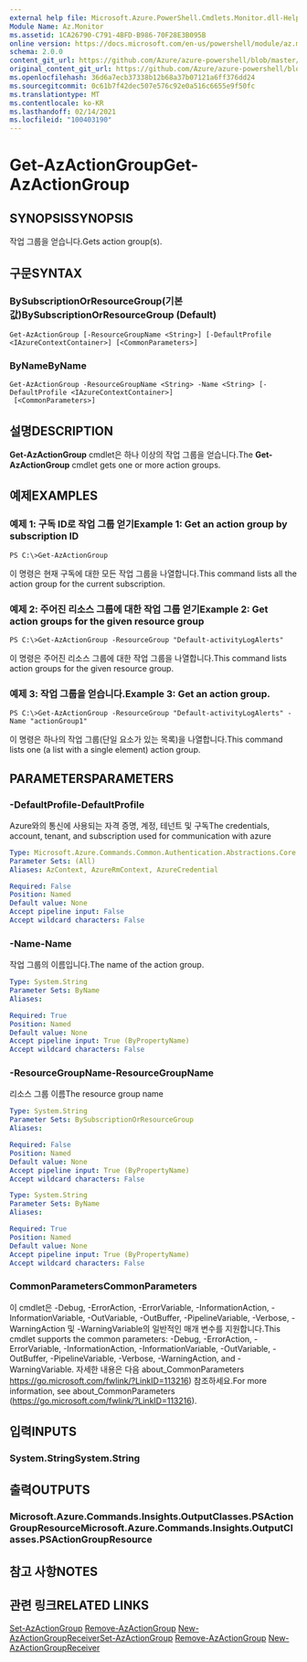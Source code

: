 ```yaml
---
external help file: Microsoft.Azure.PowerShell.Cmdlets.Monitor.dll-Help.xml
Module Name: Az.Monitor
ms.assetid: 1CA26790-C791-4BFD-B986-70F28E3B095B
online version: https://docs.microsoft.com/en-us/powershell/module/az.monitor/get-azactiongroup
schema: 2.0.0
content_git_url: https://github.com/Azure/azure-powershell/blob/master/src/Monitor/Monitor/help/Get-AzActionGroup.md
original_content_git_url: https://github.com/Azure/azure-powershell/blob/master/src/Monitor/Monitor/help/Get-AzActionGroup.md
ms.openlocfilehash: 36d6a7ecb37338b12b68a37b07121a6ff376dd24
ms.sourcegitcommit: 0c61b7f42dec507e576c92e0a516c6655e9f50fc
ms.translationtype: MT
ms.contentlocale: ko-KR
ms.lasthandoff: 02/14/2021
ms.locfileid: "100403190"
---
```

# <span data-ttu-id="8f793-101">Get-AzActionGroup</span><span class="sxs-lookup"><span data-stu-id="8f793-101">Get-AzActionGroup</span></span>

## <span data-ttu-id="8f793-102">SYNOPSIS</span><span class="sxs-lookup"><span data-stu-id="8f793-102">SYNOPSIS</span></span>
<span data-ttu-id="8f793-103">작업 그룹을 얻습니다.</span><span class="sxs-lookup"><span data-stu-id="8f793-103">Gets action group(s).</span></span>

## <span data-ttu-id="8f793-104">구문</span><span class="sxs-lookup"><span data-stu-id="8f793-104">SYNTAX</span></span>

### <span data-ttu-id="8f793-105">BySubscriptionOrResourceGroup(기본값)</span><span class="sxs-lookup"><span data-stu-id="8f793-105">BySubscriptionOrResourceGroup (Default)</span></span>
```
Get-AzActionGroup [-ResourceGroupName <String>] [-DefaultProfile <IAzureContextContainer>] [<CommonParameters>]
```

### <span data-ttu-id="8f793-106">ByName</span><span class="sxs-lookup"><span data-stu-id="8f793-106">ByName</span></span>
```
Get-AzActionGroup -ResourceGroupName <String> -Name <String> [-DefaultProfile <IAzureContextContainer>]
 [<CommonParameters>]
```

## <span data-ttu-id="8f793-107">설명</span><span class="sxs-lookup"><span data-stu-id="8f793-107">DESCRIPTION</span></span>
<span data-ttu-id="8f793-108">**Get-AzActionGroup** cmdlet은 하나 이상의 작업 그룹을 얻습니다.</span><span class="sxs-lookup"><span data-stu-id="8f793-108">The **Get-AzActionGroup** cmdlet gets one or more action groups.</span></span>

## <span data-ttu-id="8f793-109">예제</span><span class="sxs-lookup"><span data-stu-id="8f793-109">EXAMPLES</span></span>

### <span data-ttu-id="8f793-110">예제 1: 구독 ID로 작업 그룹 얻기</span><span class="sxs-lookup"><span data-stu-id="8f793-110">Example 1: Get an action group by subscription ID</span></span>
```
PS C:\>Get-AzActionGroup
```

<span data-ttu-id="8f793-111">이 명령은 현재 구독에 대한 모든 작업 그룹을 나열합니다.</span><span class="sxs-lookup"><span data-stu-id="8f793-111">This command lists all the action group for the current subscription.</span></span>

### <span data-ttu-id="8f793-112">예제 2: 주어진 리소스 그룹에 대한 작업 그룹 얻기</span><span class="sxs-lookup"><span data-stu-id="8f793-112">Example 2: Get action groups for the given resource group</span></span>
```
PS C:\>Get-AzActionGroup -ResourceGroup "Default-activityLogAlerts"
```

<span data-ttu-id="8f793-113">이 명령은 주어진 리소스 그룹에 대한 작업 그룹을 나열합니다.</span><span class="sxs-lookup"><span data-stu-id="8f793-113">This command lists action groups for the given resource group.</span></span>

### <span data-ttu-id="8f793-114">예제 3: 작업 그룹을 얻습니다.</span><span class="sxs-lookup"><span data-stu-id="8f793-114">Example 3: Get an action group.</span></span>
```
PS C:\>Get-AzActionGroup -ResourceGroup "Default-activityLogAlerts" -Name "actionGroup1"
```

<span data-ttu-id="8f793-115">이 명령은 하나의 작업 그룹(단일 요소가 있는 목록)을 나열합니다.</span><span class="sxs-lookup"><span data-stu-id="8f793-115">This command lists one (a list with a single element) action group.</span></span>

## <span data-ttu-id="8f793-116">PARAMETERS</span><span class="sxs-lookup"><span data-stu-id="8f793-116">PARAMETERS</span></span>

### <span data-ttu-id="8f793-117">-DefaultProfile</span><span class="sxs-lookup"><span data-stu-id="8f793-117">-DefaultProfile</span></span>
<span data-ttu-id="8f793-118">Azure와의 통신에 사용되는 자격 증명, 계정, 테넌트 및 구독</span><span class="sxs-lookup"><span data-stu-id="8f793-118">The credentials, account, tenant, and subscription used for communication with azure</span></span>

```yaml
Type: Microsoft.Azure.Commands.Common.Authentication.Abstractions.Core.IAzureContextContainer
Parameter Sets: (All)
Aliases: AzContext, AzureRmContext, AzureCredential

Required: False
Position: Named
Default value: None
Accept pipeline input: False
Accept wildcard characters: False
```

### <span data-ttu-id="8f793-119">-Name</span><span class="sxs-lookup"><span data-stu-id="8f793-119">-Name</span></span>
<span data-ttu-id="8f793-120">작업 그룹의 이름입니다.</span><span class="sxs-lookup"><span data-stu-id="8f793-120">The name of the action group.</span></span>

```yaml
Type: System.String
Parameter Sets: ByName
Aliases:

Required: True
Position: Named
Default value: None
Accept pipeline input: True (ByPropertyName)
Accept wildcard characters: False
```

### <span data-ttu-id="8f793-121">-ResourceGroupName</span><span class="sxs-lookup"><span data-stu-id="8f793-121">-ResourceGroupName</span></span>
<span data-ttu-id="8f793-122">리소스 그룹 이름</span><span class="sxs-lookup"><span data-stu-id="8f793-122">The resource group name</span></span>

```yaml
Type: System.String
Parameter Sets: BySubscriptionOrResourceGroup
Aliases:

Required: False
Position: Named
Default value: None
Accept pipeline input: True (ByPropertyName)
Accept wildcard characters: False
```

```yaml
Type: System.String
Parameter Sets: ByName
Aliases:

Required: True
Position: Named
Default value: None
Accept pipeline input: True (ByPropertyName)
Accept wildcard characters: False
```

### <span data-ttu-id="8f793-123">CommonParameters</span><span class="sxs-lookup"><span data-stu-id="8f793-123">CommonParameters</span></span>
<span data-ttu-id="8f793-124">이 cmdlet은 -Debug, -ErrorAction, -ErrorVariable, -InformationAction, -InformationVariable, -OutVariable, -OutBuffer, -PipelineVariable, -Verbose, -WarningAction 및 -WarningVariable의 일반적인 매개 변수를 지원합니다.</span><span class="sxs-lookup"><span data-stu-id="8f793-124">This cmdlet supports the common parameters: -Debug, -ErrorAction, -ErrorVariable, -InformationAction, -InformationVariable, -OutVariable, -OutBuffer, -PipelineVariable, -Verbose, -WarningAction, and -WarningVariable.</span></span> <span data-ttu-id="8f793-125">자세한 내용은 다음 about_CommonParameters https://go.microsoft.com/fwlink/?LinkID=113216) 참조하세요.</span><span class="sxs-lookup"><span data-stu-id="8f793-125">For more information, see about_CommonParameters (https://go.microsoft.com/fwlink/?LinkID=113216).</span></span>

## <span data-ttu-id="8f793-126">입력</span><span class="sxs-lookup"><span data-stu-id="8f793-126">INPUTS</span></span>

### <span data-ttu-id="8f793-127">System.String</span><span class="sxs-lookup"><span data-stu-id="8f793-127">System.String</span></span>

## <span data-ttu-id="8f793-128">출력</span><span class="sxs-lookup"><span data-stu-id="8f793-128">OUTPUTS</span></span>

### <span data-ttu-id="8f793-129">Microsoft.Azure.Commands.Insights.OutputClasses.PSActionGroupResource</span><span class="sxs-lookup"><span data-stu-id="8f793-129">Microsoft.Azure.Commands.Insights.OutputClasses.PSActionGroupResource</span></span>

## <span data-ttu-id="8f793-130">참고 사항</span><span class="sxs-lookup"><span data-stu-id="8f793-130">NOTES</span></span>

## <span data-ttu-id="8f793-131">관련 링크</span><span class="sxs-lookup"><span data-stu-id="8f793-131">RELATED LINKS</span></span>

<span data-ttu-id="8f793-132">[Set-AzActionGroup](./Set-AzActionGroup.md) 
 [Remove-AzActionGroup](./Remove-AzActionGroup.md) 
 [New-AzActionGroupReceiver](./New-AzActionGroupReceiver.md)</span><span class="sxs-lookup"><span data-stu-id="8f793-132">[Set-AzActionGroup](./Set-AzActionGroup.md)
[Remove-AzActionGroup](./Remove-AzActionGroup.md)
[New-AzActionGroupReceiver](./New-AzActionGroupReceiver.md)</span></span>
